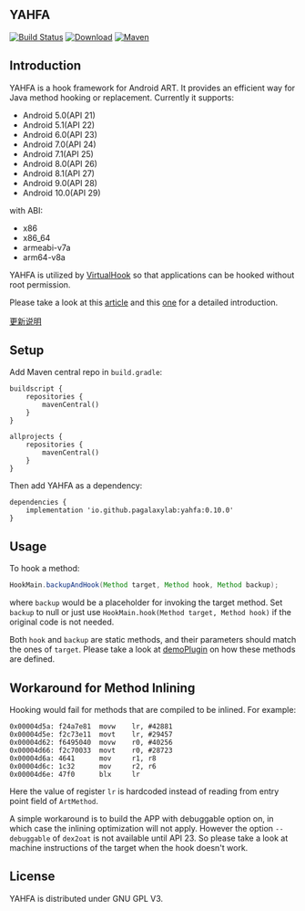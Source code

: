 YAHFA
----------------

[![Build Status](https://travis-ci.com/PAGalaxyLab/YAHFA.svg?branch=master)](https://travis-ci.com/PAGalaxyLab/YAHFA)
[![Download](https://badgen.net/github/release/PAGalaxyLab/YAHFA)](https://github.com/PAGalaxyLab/YAHFA/releases/latest/download/library-release.aar)
[![Maven](https://badgen.net/maven/v/maven-central/io.github.pagalaxylab/yahfa)](https://repo1.maven.org/maven2/io/github/pagalaxylab/yahfa/)

## Introduction

YAHFA is a hook framework for Android ART. It provides an efficient way for Java method hooking or replacement. Currently it supports:

- Android 5.0(API 21)
- Android 5.1(API 22)
- Android 6.0(API 23)
- Android 7.0(API 24)
- Android 7.1(API 25)
- Android 8.0(API 26)
- Android 8.1(API 27)
- Android 9.0(API 28)
- Android 10.0(API 29)

with ABI:

- x86
- x86_64
- armeabi-v7a
- arm64-v8a

YAHFA is utilized by [VirtualHook](https://github.com/rk700/VirtualHook) so that applications can be hooked without root permission.

Please take a look at this [article](http://rk700.github.io/2017/03/30/YAHFA-introduction/) and this [one](http://rk700.github.io/2017/06/30/hook-on-android-n/) for a detailed introduction.

[更新说明](https://github.com/rk700/YAHFA/wiki/%E6%9B%B4%E6%96%B0%E8%AF%B4%E6%98%8E)

## Setup

Add Maven central repo in `build.gradle`:

```
buildscript {
    repositories {
        mavenCentral()
    }
}

allprojects {
    repositories {
        mavenCentral()
    }
}
```

Then add YAHFA as a dependency:

```
dependencies {
    implementation 'io.github.pagalaxylab:yahfa:0.10.0'
}
```

## Usage

To hook a method:

```java
HookMain.backupAndHook(Method target, Method hook, Method backup);
```

where `backup` would be a placeholder for invoking the target method. Set `backup` to null or just use `HookMain.hook(Method target, Method hook)` if the original code is not needed.

Both `hook` and `backup` are static methods, and their parameters should match the ones of `target`. Please take a look at [demoPlugin](https://github.com/rk700/YAHFA/tree/master/demoPlugin) on how these methods are defined.

## Workaround for Method Inlining

Hooking would fail for methods that are compiled to be inlined. For example:

```
0x00004d5a: f24a7e81  movw    lr, #42881
0x00004d5e: f2c73e11  movt    lr, #29457
0x00004d62: f6495040  movw    r0, #40256
0x00004d66: f2c70033  movt    r0, #28723
0x00004d6a: 4641      mov     r1, r8
0x00004d6c: 1c32      mov     r2, r6
0x00004d6e: 47f0      blx     lr
```

Here the value of register `lr` is hardcoded instead of reading from entry point field of `ArtMethod`.

A simple workaround is to build the APP with debuggable option on, in which case the inlining optimization will not apply. However the option `--debuggable` of `dex2oat` is not available until API 23. So please take a look at machine instructions of the target when the hook doesn't work.

## License

YAHFA is distributed under GNU GPL V3.
